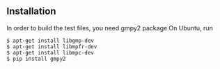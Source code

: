 ## Installation
In order to build the test files, you need gmpy2 package
On Ubuntu, run
```
$ apt-get install libgmp-dev
$ apt-get install libmpfr-dev
$ apt-get install libmpc-dev
$ pip install gmpy2
```